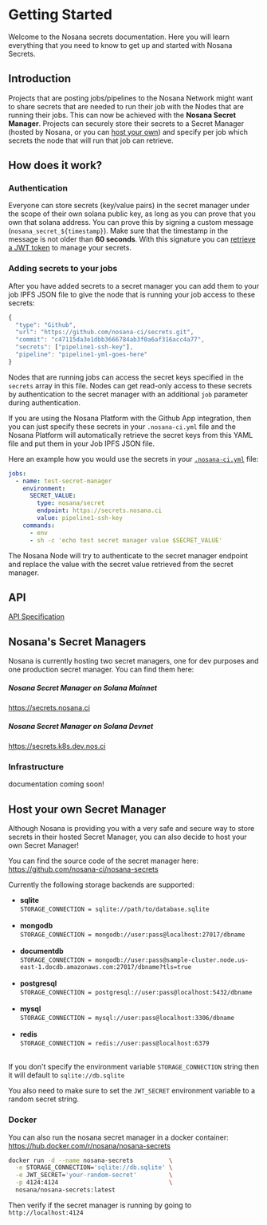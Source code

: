 # Getting Started

Welcome to the Nosana secrets documentation.
Here you will learn everything that you need to know to get up and started with Nosana Secrets.

## Introduction

Projects that are posting jobs/pipelines to the Nosana Network might want to share secrets that are needed
to run their job with the Nodes that are running their jobs.
This can now be achieved with the **Nosana Secret Manager**.
Projects can securely store their secrets to a Secret Manager
(hosted by Nosana, or you can [host your own](#host-your-own-secrets-manager))
and specify per job which secrets the node that will run that job can retrieve.

## How does it work?

### Authentication
Everyone can store secrets (key/value pairs) in the secret manager under the scope of their own solana public key,
as long as you can prove that you own that solana address.
You can prove this by signing a custom message (`nosana_secret_${timestamp}`).
Make sure that the timestamp in the message is not older than **60 seconds**.
With this signature you can [retrieve a JWT token](api#authentication) to manage your secrets.

### Adding secrets to your jobs

After you have added secrets to a secret manager you can add them to your job IPFS JSON file to give the node
that is running your job access to these secrets:

``` javascript
{
  "type": "Github",
  "url": "https://github.com/nosana-ci/secrets.git",
  "commit": "c47115da3e1dbb3666784ab3f0a6af316acc4a77",
  "secrets": ["pipeline1-ssh-key"],
  "pipeline": "pipeline1-yml-goes-here"
}
```

Nodes that are running jobs can access the secret keys specified in the `secrets` array in this file.
Nodes can get read-only access to these secrets by authentication to the secret manager with an
additional `job` parameter during authentication.

If you are using the Nosana Platform with the Github App integration, then you can just specify these secrets
in your `.nosana-ci.yml` file and the Nosana Platform will automatically retrieve the secret keys from this YAML
file and put them in your Job IPFS JSON file.

Here an example how you would use the secrets in your [`.nosana-ci.yml`](pipelines/specification) file:

``` yml
jobs:
  - name: test-secret-manager
    environment:
      SECRET_VALUE:
        type: nosana/secret
        endpoint: https://secrets.nosana.ci
        value: pipeline1-ssh-key
    commands:
      - env
      - sh -c 'echo test secret manager value $SECRET_VALUE'
```

The Nosana Node will try to authenticate to the secret manager endpoint and replace the value with
the secret value retrieved from the secret manager.

## API

[API Specification](api)

## Nosana's Secret Managers

Nosana is currently hosting two secret managers, one for dev purposes and one production secret manager.
You can find them here:

##### Nosana Secret Manager on Solana Mainnet
https://secrets.nosana.ci

##### Nosana Secret Manager on Solana Devnet
https://secrets.k8s.dev.nos.ci

### Infrastructure

documentation coming soon!

## Host your own Secret Manager

Although Nosana is providing you with a very safe and secure way to store secrets in their hosted Secret Manager, you
can also decide to host your own Secret Manager!

You can find the source code of the secret manager here:<br>
https://github.com/nosana-ci/nosana-secrets

Currently the following storage backends are supported:

* **sqlite**<br>
`STORAGE_CONNECTION = sqlite://path/to/database.sqlite`<br><br>
* **mongodb**<br>
`STORAGE_CONNECTION = mongodb://user:pass@localhost:27017/dbname`<br><br>
* **documentdb**<br>
`STORAGE_CONNECTION = mongodb://user:pass@sample-cluster.node.us-east-1.docdb.amazonaws.com:27017/dbname?tls=true`<br><br>
* **postgresql**<br>
`STORAGE_CONNECTION = postgresql://user:pass@localhost:5432/dbname`<br><br>
* **mysql**<br>
`STORAGE_CONNECTION = mysql://user:pass@localhost:3306/dbname`<br><br>
* **redis**<br>
`STORAGE_CONNECTION = redis://user:pass@localhost:6379`<br><br>

If you don't specify the environment variable `STORAGE_CONNECTION` string then it will default to `sqlite://db.sqlite`

You also need to make sure to set the `JWT_SECRET` environment variable to a random secret string.

### Docker
You can also run the nosana secret manager in a docker container:<br>
https://hub.docker.com/r/nosana/nosana-secrets
``` sh
docker run -d --name nosana-secrets          \
  -e STORAGE_CONNECTION='sqlite://db.sqlite' \
  -e JWT_SECRET='your-random-secret'         \
  -p 4124:4124                               \
  nosana/nosana-secrets:latest
```
Then verify if the secret manager is running by going to `http://localhost:4124`
